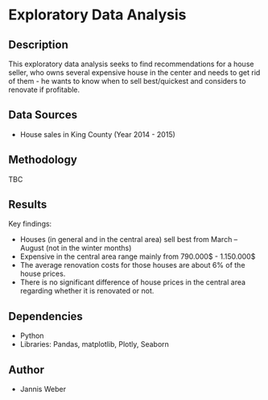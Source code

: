 # Exploratory Data Analysis

## Description
This exploratory data analysis seeks to find recommendations for a house seller, who owns several expensive house in the center and needs to get rid of them - he wants to know when to sell best/quickest and considers to renovate if profitable.

## Data Sources
- House sales in King County (Year 2014 - 2015)

## Methodology
TBC

## Results
Key findings:
- Houses (in general and in the central area) sell best from March – August (not in the winter months)
- Expensive in the central area range mainly from 790.000$ - 1.150.000$
- The average renovation costs for those houses are about 6% of the house prices.
- There is no significant difference of house prices in the central area regarding whether it is renovated or not.

## Dependencies
- Python
- Libraries: Pandas, matplotlib, Plotly, Seaborn

## Author
- Jannis Weber
